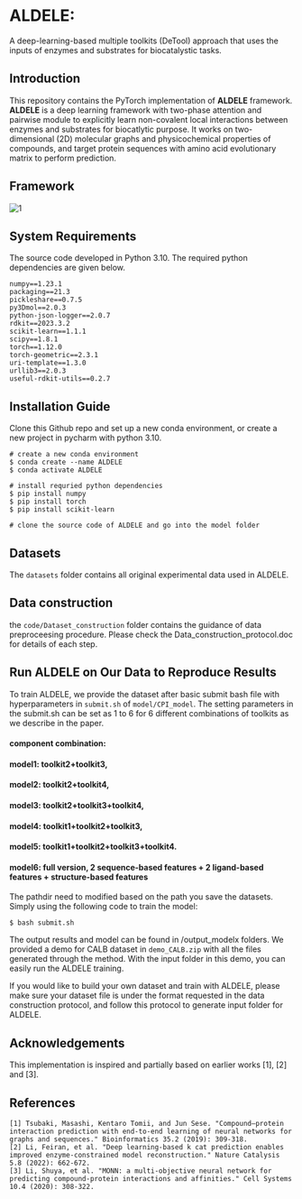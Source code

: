 # ALDELE: 

A deep-learning-based multiple toolkits (DeTool) approach that uses the inputs of enzymes and substrates for biocatalystic tasks.


## Introduction
This repository contains the PyTorch implementation of **ALDELE** framework.  
**ALDELE** is a deep learning framework with two-phase attention and pairwise module to explicitly learn non-covalent local interactions between enzymes and substrates for biocatlytic purpose.
It works on two-dimensional (2D) molecular graphs and physicochemical properties of compounds, and target protein sequences with amino acid evolutionary matrix to perform prediction.
## Framework
![1](https://github.com/Xiangwen-Wang/ALDELE/assets/83728171/6dbde8b3-4823-4f52-aaf6-ca2289edb716)

## System Requirements
The source code developed in Python 3.10. The required python dependencies are given below. 

```
numpy==1.23.1
packaging==21.3
pickleshare==0.7.5
py3Dmol==2.0.3
python-json-logger==2.0.7
rdkit==2023.3.2
scikit-learn==1.1.1
scipy==1.8.1
torch==1.12.0
torch-geometric==2.3.1
uri-template==1.3.0
urllib3==2.0.3
useful-rdkit-utils==0.2.7

```

## Installation Guide
Clone this Github repo and set up a new conda environment, or create a new project in pycharm with python 3.10.

```
# create a new conda environment
$ conda create --name ALDELE
$ conda activate ALDELE

# install requried python dependencies
$ pip install numpy
$ pip install torch
$ pip install scikit-learn

# clone the source code of ALDELE and go into the model folder
```

## Datasets
The `datasets` folder contains all original experimental data used in ALDELE.
 

## Data construction
the `code/Dataset_construction` folder contains the guidance of data preproceesing procedure.
Please check the Data_construction_protocol.doc for details of each step.


## Run ALDELE on Our Data to Reproduce Results

To train ALDELE, we provide the dataset after basic submit bash file with hyperparameters in `submit.sh` of `model/CPI_model`.
The setting parameters in the submit.sh can be set as 1 to 6 for 6 different combinations of toolkits as we describe in the paper.
#### component combination:
####   model1: toolkit2+toolkit3,
####   model2: toolkit2+toolkit4,
####   model3: toolkit2+toolkit3+toolkit4,
####   model4: toolkit1+toolkit2+toolkit3,
####   model5: toolkit1+toolkit2+toolkit3+toolkit4.
####   model6: full version, 2 sequence-based features + 2 ligand-based features + structure-based features
The pathdir need to modified based on the path you save the datasets.
Simply using the following code to train the model:
```
$ bash submit.sh
```
The output results and model can be found in /output_modelx folders.
We provided a demo for CALB dataset in `demo_CALB.zip` with all the files generated through the method. With the input folder in this demo, you can easily run the ALDELE training.

If you would like to build your own dataset and train with ALDELE, please make sure your dataset file is under the format requested in the data construction protocol, and follow this protocol to generate input folder for ALDELE.

## Acknowledgements
This implementation is inspired and partially based on earlier works [1], [2] and [3].


## References
    [1] Tsubaki, Masashi, Kentaro Tomii, and Jun Sese. "Compound–protein interaction prediction with end-to-end learning of neural networks for graphs and sequences." Bioinformatics 35.2 (2019): 309-318.
    [2] Li, Feiran, et al. "Deep learning-based k cat prediction enables improved enzyme-constrained model reconstruction." Nature Catalysis 5.8 (2022): 662-672.
    [3] Li, Shuya, et al. "MONN: a multi-objective neural network for predicting compound-protein interactions and affinities." Cell Systems 10.4 (2020): 308-322.
